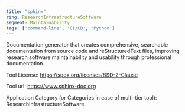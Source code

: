 ```yaml
---
title: "sphinx"
ring: ResearchInfrastructureSoftware
segment: Maintainability
tags: ['command-line', 'CI/CD', 'Python']
---
```

Documentation generator that creates comprehensive, searchable documentation from source code and reStructuredText files, improving research software maintainability and usability through professional documentation.

Tool License: https://spdx.org/licenses/BSD-2-Clause

Tool url: https://www.sphinx-doc.org

Application Category (or Categories in case of multi-tier tool): ResearchInfrastructureSoftware
